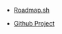 - [Roadmap.sh](https://roadmap.sh/projects/expense-tracker-api)

- [Github Project](https://github.com/alberthgrande/expense-tracker-api)

